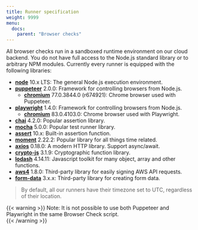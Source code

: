 ```yaml
---
title: Runner specification
weight: 9999
menu:
  docs:
    parent: "Browser checks"
---
```


All browser checks run in a sandboxed runtime environment on our cloud backend. You do not have full access to the Node.js
standard library or to arbitrary NPM modules. Currently every runner is equipped with the following libraries:

- **[node](https://nodejs.org/docs/latest-v10.x/api/)** 10.x LTS: The general Node.js execution environment.
- **[puppeteer](https://github.com/GoogleChrome/puppeteer)** 2.0.0: Framework for controlling browsers from Node.js.
  - **[chromium](https://github.com/chromium/chromium/releases/tag/77.0.3844.0)** 77.0.3844.0 (r674921): Chrome browser used with Puppeteer.
- **[playwright](https://github.com/microsoft/playwright)** 1.4.0: Framework for controlling browsers from Node.js.
  - **[chromium](https://github.com/chromium/chromium/releases/tag/83.0.4103.0)** 83.0.4103.0: Chrome browser used with Playwright.
- **[chai](https://www.chaijs.com/)** 4.2.0: Popular assertion library.
- **[mocha](https://mochajs.org/)** 5.0.0: Popular test runner library.
- **[assert](https://nodejs.org/docs/latest-v10.x/api/assert.html)** 10.x: Built-in assertion function.
- **[moment](https://momentjs.com)** 2.22.2: Popular library for all things time related.
- **[axios](https://github.com/axios/axios)**  0.18.0: A modern HTTP library. Support async/await.
- **[crypto-js](https://github.com/brix/crypto-js)** 3.1.9: Cryptographic function library.
- **[lodash](https://lodash.com)** 4.14.11: Javascript toolkit for many object, array and other functions.
- **[aws4](https://github.com/mhart/aws4)** 1.8.0: Third-party library for easily signing AWS API requests.
- **[form-data](https://github.com/form-data/form-data)** 3.x.x: Third-party library for creating form data.

> By default, all our runners have their timezone set to UTC, regardless of their location.

{{< warning >}} 
Note: It is not possible to use both Puppeteer and Playwright in the same Browser Check script.  
{{< /warning >}}
